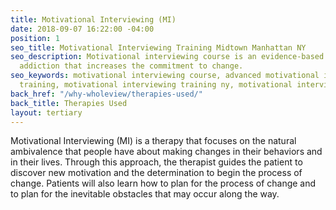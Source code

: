 ```yaml
---
title: Motivational Interviewing (MI)
date: 2018-09-07 16:22:00 -04:00
position: 1
seo_title: Motivational Interviewing Training Midtown Manhattan NY
seo_description: Motivational interviewing course is an evidence-based treatment for
  addiction that increases the commitment to change.
seo_keywords: motivational interviewing course, advanced motivational interviewing
  training, motivational interviewing training ny, motivational interviewing midtown
back_href: "/why-wholeview/therapies-used/"
back_title: Therapies Used
layout: tertiary
---
```


Motivational Interviewing (MI) is a therapy that focuses on the natural ambivalence that people have about making changes in their behaviors and in their lives. Through this approach, the therapist guides the patient to discover new motivation and the determination to begin the process of change. Patients will also learn how to plan for the process of change and to plan for the inevitable obstacles that may occur along the way.
